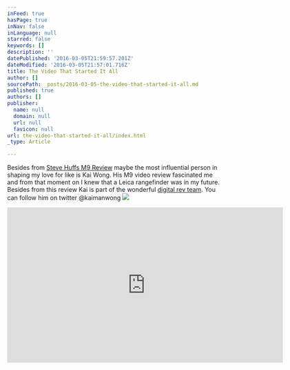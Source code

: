 ```yaml
---
inFeed: true
hasPage: true
inNav: false
inLanguage: null
starred: false
keywords: []
description: ''
datePublished: '2016-03-05T21:59:57.201Z'
dateModified: '2016-03-05T21:57:01.716Z'
title: The Video That Started It All
author: []
sourcePath: _posts/2016-03-05-the-video-that-started-it-all.md
published: true
authors: []
publisher:
  name: null
  domain: null
  url: null
  favicon: null
url: the-video-that-started-it-all/index.html
_type: Article

---
```

Besides from [Steve Huffs M9 Review][0] maybe the most influential person in shaping my love for like is Kai Wong. His M9 video review fascinated me and from that moment on I knew that a Leica rangefinder was in my future. Besides from this review Kai is part of the wonderful [digital rev team][1]. You can follow him on twitter @kaimanwong
![](https://the-grid-user-content.s3-us-west-2.amazonaws.com/af7c6315-9791-4d26-a922-2f5b5f19d1ed.jpg)

<iframe width="640" height="360" src="https://www.youtube.com/embed/YMok4yGluhE" frameborder="0" allowfullscreen="allowfullscreen" style=""></iframe>



[0]: http://www.stevehuffphoto.com/2010/08/04/my-updated-big-bad-ass-leica-m9-review/
[1]: http://www.digitalrev.com/
